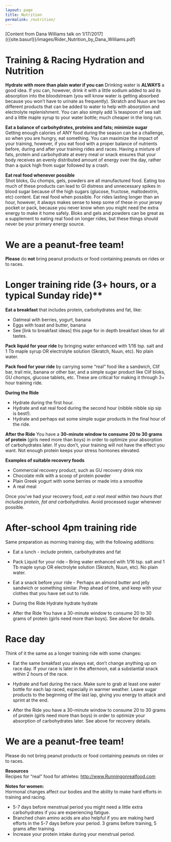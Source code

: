 ```yaml
---
layout: page
title: Nutrition
permalink: /nutrition/
---
```


[Content from Dana Williams talk on 1/17/2017] ({{site.basurl}}/images/Rider_Nutrition_by_Dana_Williams.pdf)

# Training & Racing Hydration and Nutrition

**Hydrate with more than plain water if you can**
Drinking water is **ALWAYS** a good idea.  If you can, however, drink it with a little sodium added to aid its absorption into the bloodstream (you will know water is getting absorbed because you won’t have to urinate as frequently).  Skratch and Nuun are two different products that can be added to water to help with absorption and electrolyte replenishment.  You can also simply add ¼ teaspoon of sea salt and a little maple syrup to your water bottle; much cheaper in the long run.

**Eat a balance of carbohydrates, proteins and fats; minimize sugar**  
Getting enough calories of ANY food during the season can be a challenge, so when you are hungry, eat something.  You can maximize the impact of your training, however, if you eat food with a proper balance of nutrients before, during and after your training rides and races. Having a mixture of fats, protein and carbohydrate at every meal or snack ensures that your body receives an evenly distributed amount of energy over the day, rather than a quick high from sugar followed by a crash.  

**Eat real food whenever possible**  
Shot bloks, Gu chomps, gels, powders are all manufactured food. Eating too much of these products can lead to GI distress and unnecessary spikes in blood sugar because of the high sugars (glucose, fructose, maltodextrin, etc) content. Eat real food when possible. For rides lasting longer than an hour, however, it always makes sense to keep some of these in your jersey pocket or pack, because you never know when you might need the extra energy to make it home safely.  Bloks and gels and powders can be great as a supplement to eating real food on longer rides, but these things should never be your primary energy source.

#  We are a peanut-free team!
**Please** do **not** bring peanut products or food containing peanuts on rides or to races.

# Longer training ride (3+ hours, or a typical Sunday ride)**
**Eat a breakfast** that includes protein, carbohydrates and fat, like:  

 * Oatmeal with berries, yogurt, banana
 * Eggs with toast and butter, banana
 * See [link to breakfast ideas] this page for in depth breakfast ideas for all tastes.

**Pack liquid for your ride** by bringing water enhanced with 1/16 tsp. salt and 1 Tb maple syrup OR electrolyte solution (Skratch, Nuun, etc).  No plain water.

**Pack food for your ride**  by carrying some “real” food like a sandwich, Clif bar, trail mix, banana or other bar, and a simple sugar product like Clif bloks, GU chomps, glucose tablets, etc.  These are critical for making it through 3+ hour training ride.

**During the Ride**  

 * Hydrate during the first hour.
 * Hydrate and eat real food during the second hour (nibble nibble sip sip is best!).
 * Hydrate and perhaps eat some simple sugar products in the final hour of the ride.

**After the Ride**
You have a **30-minute window to consume 20 to 30 grams of protein** (girls need more than boys) in order to optimize your absorption of carbohydrates later. If you don’t, your training will not have the effect you want. Not enough protein keeps your stress hormones elevated.  


**Examples of suitable recovery foods**

 * Commercial recovery product, such as GU recovery drink mix
 * Chocolate milk with a scoop of protein powder
 * Plain Greek yogurt with some berries or made into a smoothie
 * A real meal

Once you’ve had your recovery food,  *eat a real meal within two hours that includes protein, fat and carbohydrates.* Avoid processed sugar whenever possible.

# After-school 4pm training ride
Same preparation as morning training day, with the following additions:

* Eat a lunch - include protein, carbohydrates and fat

 * Pack Liquid for your ride – Bring water enhanced with 1/16 tsp. salt and 1 Tb maple syrup OR electrolyte solution (Skratch, Nuun, etc).  No plain water.

 * Eat a snack before your ride - Perhaps an almond butter and jelly sandwich or something similar. Prep ahead of time, and keep with your clothes that you have set out to ride.

 * During the Ride
Hydrate hydrate hydrate

 * After the Ride
You have a 30-minute window to consume 20 to 30 grams of protein (girls need more than boys). See above for details.


# Race day 
Think of it the same as a longer training ride with some changes:


 * Eat the same breakfast you always eat, don’t change anything up on race day.
If your race is later in the afternoon, eat a substantial snack within 2 hours of the race.

* Hydrate and fuel during the race. Make sure to grab at least one water bottle for each lap raced, especially in warmer weather.  Leave sugar products to the beginning of the last lap, giving you energy to attack and sprint at the end.

 * After the Ride you have a 30-minute window to consume 20 to 30 grams of protein (girls need more than boys) in order to optimize your absorption of carbohydrates later. See above for recovery details.

# We are a peanut-free team!
Please do not bring peanut products or food containing peanuts on rides or to races.

**Resources**  
Recipes for “real” food for athletes: <http://www.Runningonrealfood.com>

**Notes for women:**  
Hormonal changes affect our bodies and the ability to make hard efforts in training and racing.

 * 5-7 days before menstrual period you might need a little extra carbohydrates if you are experiencing fatigue.
 * Branched chain amino acids are also helpful if you are making hard efforts in the 5-7 days before your period. 3 grams before training, 5 grams after training.
 * Increase your protein intake during your menstrual period.
